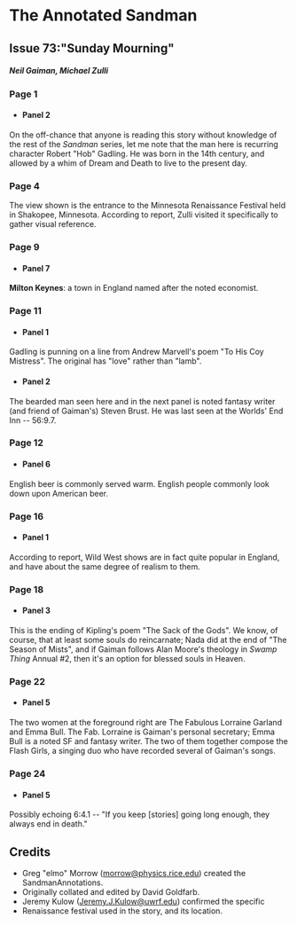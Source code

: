 # The Annotated Sandman

## Issue 73:"Sunday Mourning"

##### Neil Gaiman, Michael Zulli

### Page 1

- #### Panel 2

On the off-chance that anyone is reading this story without knowledge of the rest of the _Sandman_ series, let me note that the man here is recurring character Robert "Hob" Gadling. He was born in the 14th century, and allowed by a whim of Dream and Death to live to the present day.

### Page 4

The view shown is the entrance to the Minnesota Renaissance Festival held in Shakopee, Minnesota. According to report, Zulli visited it specifically to gather visual reference.

### Page 9

- #### Panel 7

**Milton Keynes**: a town in England named after the noted economist.

### Page 11

- #### Panel 1

Gadling is punning on a line from Andrew Marvell's poem "To His Coy Mistress". The original has "love" rather than "lamb".

- #### Panel 2

The bearded man seen here and in the next panel is noted fantasy writer (and friend of Gaiman's) Steven Brust. He was last seen at the Worlds' End Inn -- 56:9.7.

### Page 12

- #### Panel 6

English beer is commonly served warm. English people commonly look down upon American beer.

### Page 16

- #### Panel 1

According to report, Wild West shows are in fact quite popular in England, and have about the same degree of realism to them.

### Page 18

- #### Panel 3

This is the ending of Kipling's poem "The Sack of the Gods".
We know, of course, that at least some souls do reincarnate; Nada did at the end of "The Season of Mists", and if Gaiman follows Alan Moore's theology in _Swamp Thing_ Annual #2, then it's an option for blessed souls in Heaven.

### Page 22

- #### Panel 5

The two women at the foreground right are The Fabulous Lorraine Garland and Emma Bull. The Fab. Lorraine is Gaiman's personal secretary; Emma Bull is a noted SF and fantasy writer. The two of them together compose the Flash Girls, a singing duo who have recorded several of Gaiman's songs.

### Page 24

- #### Panel 5

Possibly echoing 6:4.1 -- "If you keep [stories] going long enough, they always end in death."

## Credits

- Greg "elmo" Morrow (morrow@physics.rice.edu) created the SandmanAnnotations.
- Originally collated and edited by David Goldfarb.
- Jeremy Kulow (Jeremy.J.Kulow@uwrf.edu) confirmed the specific
- Renaissance festival used in the story, and its location.
